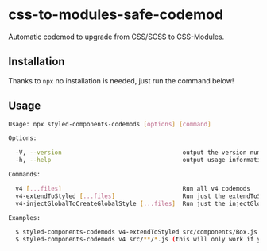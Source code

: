 # css-to-modules-safe-codemod

Automatic codemod to upgrade from CSS/SCSS to CSS-Modules.

## Installation

Thanks to `npx` no installation is needed, just run the command below!

## Usage

```sh
Usage: npx styled-components-codemods [options] [command]

Options:

  -V, --version                                  output the version number
  -h, --help                                     output usage information

Commands:

  v4 [...files]                                  Run all v4 codemods
  v4-extendToStyled [...files]                   Run just the extendToStyled codemod
  v4-injectGlobalToCreateGlobalStyle [...files]  Run just the injectGlobalToCreateGlobalStyle codemod

Examples:

  $ styled-components-codemods v4-extendToStyled src/components/Box.js src/components/Button.js
  $ styled-components-codemods v4 src/**/*.js (this will only work if your terminal expands globs)
```
